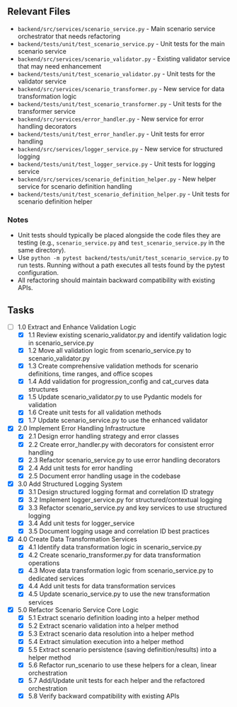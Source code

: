 ## Relevant Files

- `backend/src/services/scenario_service.py` - Main scenario service orchestrator that needs refactoring
- `backend/tests/unit/test_scenario_service.py` - Unit tests for the main scenario service
- `backend/src/services/scenario_validator.py` - Existing validator service that may need enhancement
- `backend/tests/unit/test_scenario_validator.py` - Unit tests for the validator service
- `backend/src/services/scenario_transformer.py` - New service for data transformation logic
- `backend/tests/unit/test_scenario_transformer.py` - Unit tests for the transformer service
- `backend/src/services/error_handler.py` - New service for error handling decorators
- `backend/tests/unit/test_error_handler.py` - Unit tests for error handling
- `backend/src/services/logger_service.py` - New service for structured logging
- `backend/tests/unit/test_logger_service.py` - Unit tests for logging service
- `backend/src/services/scenario_definition_helper.py` - New helper service for scenario definition handling
- `backend/tests/unit/test_scenario_definition_helper.py` - Unit tests for scenario definition helper

### Notes

- Unit tests should typically be placed alongside the code files they are testing (e.g., `scenario_service.py` and `test_scenario_service.py` in the same directory).
- Use `python -m pytest backend/tests/unit/test_scenario_service.py` to run tests. Running without a path executes all tests found by the pytest configuration.
- All refactoring should maintain backward compatibility with existing APIs.

## Tasks

- [ ] 1.0 Extract and Enhance Validation Logic
  - [x] 1.1 Review existing scenario_validator.py and identify validation logic in scenario_service.py
  - [x] 1.2 Move all validation logic from scenario_service.py to scenario_validator.py
  - [x] 1.3 Create comprehensive validation methods for scenario definitions, time ranges, and office scopes
  - [x] 1.4 Add validation for progression_config and cat_curves data structures
  - [x] 1.5 Update scenario_validator.py to use Pydantic models for validation
  - [x] 1.6 Create unit tests for all validation methods
  - [x] 1.7 Update scenario_service.py to use the enhanced validator

- [x] 2.0 Implement Error Handling Infrastructure
  - [x] 2.1 Design error handling strategy and error classes
  - [x] 2.2 Create error_handler.py with decorators for consistent error handling
  - [x] 2.3 Refactor scenario_service.py to use error handling decorators
  - [x] 2.4 Add unit tests for error handling
  - [x] 2.5 Document error handling usage in the codebase

- [x] 3.0 Add Structured Logging System
  - [x] 3.1 Design structured logging format and correlation ID strategy
  - [x] 3.2 Implement logger_service.py for structured/contextual logging
  - [x] 3.3 Refactor scenario_service.py and key services to use structured logging
  - [x] 3.4 Add unit tests for logger_service
  - [x] 3.5 Document logging usage and correlation ID best practices

- [x] 4.0 Create Data Transformation Services
  - [x] 4.1 Identify data transformation logic in scenario_service.py
  - [x] 4.2 Create scenario_transformer.py for data transformation operations
  - [x] 4.3 Move data transformation logic from scenario_service.py to dedicated services
  - [x] 4.4 Add unit tests for data transformation services
  - [x] 4.5 Update scenario_service.py to use the new transformation services

- [x] 5.0 Refactor Scenario Service Core Logic
  - [x] 5.1 Extract scenario definition loading into a helper method
  - [x] 5.2 Extract scenario validation into a helper method
  - [x] 5.3 Extract scenario data resolution into a helper method
  - [x] 5.4 Extract simulation execution into a helper method
  - [x] 5.5 Extract scenario persistence (saving definition/results) into a helper method
  - [x] 5.6 Refactor run_scenario to use these helpers for a clean, linear orchestration
  - [x] 5.7 Add/Update unit tests for each helper and the refactored orchestration
  - [x] 5.8 Verify backward compatibility with existing APIs 